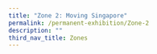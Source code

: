 ```yaml
---
title: "Zone 2: Moving Singapore"
permalink: /permanent-exhibition/Zone-2
description: ""
third_nav_title: Zones
---
```



